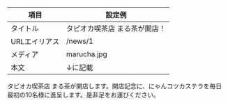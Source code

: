 | 項目 | 設定例 |
| --- | --- |
| タイトル | タピオカ喫茶店 まる茶が開店！ |
| URLエイリアス | /news/1 |
| メディア | marucha.jpg |
| 本文 |↓に記載|

タピオカ喫茶店 まる茶が開店します。開店記念に、にゃんコツカステラを毎日最初の10名様に進呈します。是非足をお運びください。
